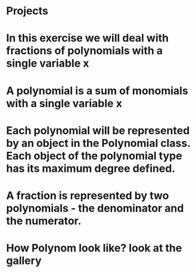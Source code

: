 # Projects
# In this exercise we will deal with fractions of polynomials with a single variable x
# A polynomial is a sum of monomials with a single variable x
# Each polynomial will be represented by an object in the Polynomial class. Each object of the polynomial type has its maximum degree defined.
# A fraction is represented by two polynomials - the denominator and the numerator.
# How Polynom look like? look at the gallery
